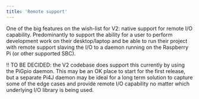 ```yaml
---
title: 'Remote support'
---
```


One of the big features on the wish-list for V2: native support for remote I/O capability. Predominantly to support the ability for a user to perform development work on their desktop/laptop and be able to run their project with remote support slaving the I/O to a daemon running on the Raspberry Pi (or other supported SBC).

!! TO BE DECIDED: the V2 codebase does support this currently by using the PiGpio daemon.  This may be an OK place to start for the first release, but a separate Pi4J daemon may be ideal for a long term solution to capture some of the edge cases and provide remote I/O capability no matter which underlying I/O library is being used. 